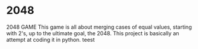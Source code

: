 # 2048
2048 GAME
This game is all about merging cases of equal values, starting with 2's, up to the ultimate goal, the 2048. 
This project is basically an attempt at coding it in python.
teest
